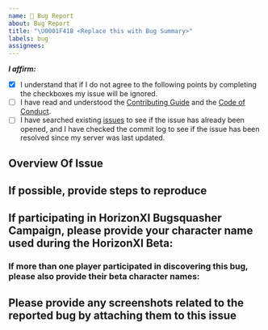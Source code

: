 ```yaml
---
name: 🐛 Bug Report
about: Bug Report
title: "\U0001F41B <Replace this with Bug Summary>"
labels: bug
assignees:
---
```


<!-- Remove space and place 'x' mark between square [] brackets or click the checkbox after saving to affirm the following points: -->
<!-- (it should look like this: - [x] I have ...) -->
**_I affirm:_**
- [x] I understand that if I do not agree to the following points by completing the checkboxes my issue will be ignored.
- [ ] I have read and understood the [Contributing Guide](https://github.com/AirSkyBoat/AirSkyBoat/blob/base/CONTRIBUTING.md) and the [Code of Conduct](https://github.com/AirSkyBoat/server/blob/base/CODE_OF_CONDUCT.md).
- [ ] I have searched existing [issues](https://github.com/AirSkyBoat/AirSkyBoat/issues) to see if the issue has already been opened, and I have checked the commit log to see if the issue has been resolved since my server was last updated.

## Overview Of Issue

<!-- Add a description of the issue here -->

## If possible, provide steps to reproduce

<!-- Add steps to reproduce here -->
  
## If participating in HorizonXI Bugsquasher Campaign, please provide your character name used during the HorizonXI Beta:
  
<!-- Add character name here -->
  
### If more than one player participated in discovering this bug, please also provide their beta character names:
  
<!-- Add other character names here -->
  
## Please provide any screenshots related to the reported bug by attaching them to this issue
